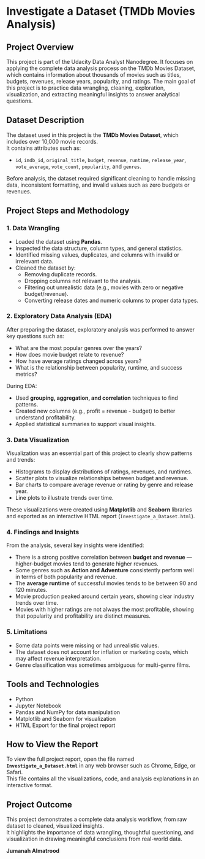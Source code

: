 # Investigate a Dataset (TMDb Movies Analysis)

## Project Overview
This project is part of the Udacity Data Analyst Nanodegree. It focuses on applying the complete data analysis process on the TMDb Movies Dataset, which contains information about thousands of movies such as titles, budgets, revenues, release years, popularity, and ratings. The main goal of this project is to practice data wrangling, cleaning, exploration, visualization, and extracting meaningful insights to answer analytical questions.

## Dataset Description
The dataset used in this project is the **TMDb Movies Dataset**, which includes over 10,000 movie records.  
It contains attributes such as:
- `id`, `imdb_id`, `original_title`, `budget`, `revenue`, `runtime`, `release_year`, `vote_average`, `vote_count`, `popularity`, and `genres`.

Before analysis, the dataset required significant cleaning to handle missing data, inconsistent formatting, and invalid values such as zero budgets or revenues.

## Project Steps and Methodology

### 1. Data Wrangling
- Loaded the dataset using **Pandas**.
- Inspected the data structure, column types, and general statistics.
- Identified missing values, duplicates, and columns with invalid or irrelevant data.
- Cleaned the dataset by:
  - Removing duplicate records.
  - Dropping columns not relevant to the analysis.
  - Filtering out unrealistic data (e.g., movies with zero or negative budget/revenue).
  - Converting release dates and numeric columns to proper data types.

### 2. Exploratory Data Analysis (EDA)
After preparing the dataset, exploratory analysis was performed to answer key questions such as:
- What are the most popular genres over the years?
- How does movie budget relate to revenue?
- How have average ratings changed across years?
- What is the relationship between popularity, runtime, and success metrics?

During EDA:
- Used **grouping, aggregation, and correlation** techniques to find patterns.
- Created new columns (e.g., profit = revenue - budget) to better understand profitability.
- Applied statistical summaries to support visual insights.

### 3. Data Visualization
Visualization was an essential part of this project to clearly show patterns and trends:
- Histograms to display distributions of ratings, revenues, and runtimes.
- Scatter plots to visualize relationships between budget and revenue.
- Bar charts to compare average revenue or rating by genre and release year.
- Line plots to illustrate trends over time.

These visualizations were created using **Matplotlib** and **Seaborn** libraries and exported as an interactive HTML report (`Investigate_a_Dataset.html`).

### 4. Findings and Insights
From the analysis, several key insights were identified:
- There is a strong positive correlation between **budget and revenue** — higher-budget movies tend to generate higher revenues.
- Some genres such as **Action and Adventure** consistently perform well in terms of both popularity and revenue.
- The **average runtime** of successful movies tends to be between 90 and 120 minutes.
- Movie production peaked around certain years, showing clear industry trends over time.
- Movies with higher ratings are not always the most profitable, showing that popularity and profitability are distinct measures.

### 5. Limitations
- Some data points were missing or had unrealistic values.
- The dataset does not account for inflation or marketing costs, which may affect revenue interpretation.
- Genre classification was sometimes ambiguous for multi-genre films.

## Tools and Technologies
- Python  
- Jupyter Notebook  
- Pandas and NumPy for data manipulation  
- Matplotlib and Seaborn for visualization  
- HTML Export for the final project report

## How to View the Report
To view the full project report, open the file named **`Investigate_a_Dataset.html`** in any web browser such as Chrome, Edge, or Safari.  
This file contains all the visualizations, code, and analysis explanations in an interactive format.

## Project Outcome
This project demonstrates a complete data analysis workflow, from raw dataset to cleaned, visualized insights.  
It highlights the importance of data wrangling, thoughtful questioning, and visualization in drawing meaningful conclusions from real-world data.


**Jumanah Almatrood**
